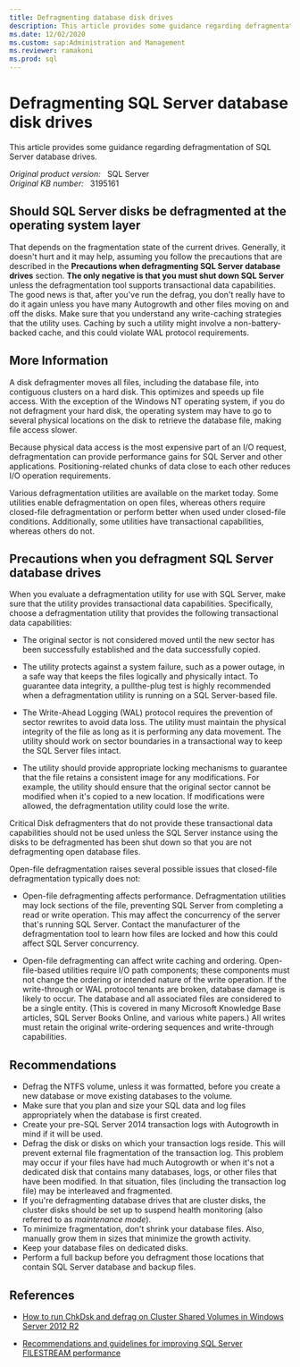 ```yaml
---
title: Defragmenting database disk drives
description: This article provides some guidance regarding defragmentation of SQL Server database drives.
ms.date: 12/02/2020
ms.custom: sap:Administration and Management
ms.reviewer: ramakoni
ms.prod: sql
---
```

# Defragmenting SQL Server database disk drives

This article provides some guidance regarding defragmentation of SQL Server database drives.

_Original product version:_ &nbsp; SQL Server  
_Original KB number:_ &nbsp; 3195161

## Should SQL Server disks be defragmented at the operating system layer

That depends on the fragmentation state of the current drives. Generally, it doesn't hurt and it may help, assuming you follow the precautions that are described in the **Precautions when defragmenting SQL Server database drives** section. **The only negative is that you must shut down SQL Server** unless the defragmentation tool supports transactional data capabilities. The good news is that, after you've run the defrag, you don't really have to do it again unless you have many Autogrowth and other files moving on and off the disks. Make sure that you understand any write-caching strategies that the utility uses. Caching by such a utility might involve a non-battery-backed cache, and this could violate WAL protocol requirements.

## More Information

A disk defragmenter moves all files, including the database file, into contiguous clusters on a hard disk. This optimizes and speeds up file access. With the exception of the Windows NT operating system, if you do not defragment your hard disk, the operating system may have to go to several physical locations on the disk to retrieve the database file, making file access slower.

Because physical data access is the most expensive part of an I/O request, defragmentation can provide performance gains for SQL Server and other applications. Positioning-related chunks of data close to each other reduces I/O operation requirements.

Various defragmentation utilities are available on the market today. Some utilities enable defragmentation on open files, whereas others require closed-file defragmentation or perform better when used under closed-file conditions. Additionally, some utilities have transactional capabilities, whereas others do not.

## Precautions when you defragment SQL Server database drives

When you evaluate a defragmentation utility for use with SQL Server, make sure that the utility provides transactional data capabilities. Specifically, choose a defragmentation utility that provides the following transactional data capabilities:

- The original sector is not considered moved until the new sector has been successfully established and the data successfully copied.

- The utility protects against a system failure, such as a power outage, in a safe way that keeps the files logically and physically intact. To guarantee data integrity, a pullthe-plug test is highly recommended when a defragmentation utility is running on a SQL Server-based file.

- The Write-Ahead Logging (WAL) protocol requires the prevention of sector rewrites to avoid data loss. The utility must maintain the physical integrity of the file as long as it is performing any data movement. The utility should work on sector boundaries in a transactional way to keep the SQL Server files intact.

- The utility should provide appropriate locking mechanisms to guarantee that the file retains a consistent image for any modifications. For example, the utility should ensure that the original sector cannot be modified when it's copied to a new location. If modifications were allowed, the defragmentation utility could lose the write.

Critical Disk defragmenters that do not provide these transactional data capabilities should not be used unless the SQL Server instance using the disks to be defragmented has been shut down so that you are not defragmenting open database files.

Open-file defragmentation raises several possible issues that closed-file defragmentation typically does not:

- Open-file defragmenting affects performance. Defragmentation utilities may lock sections of the file, preventing SQL Server from completing a read or write operation. This may affect the concurrency of the server that's running SQL Server. Contact the manufacturer of the defragmentation tool to learn how files are locked and how this could affect SQL Server concurrency.

- Open-file defragmenting can affect write caching and ordering. Open-file-based utilities require I/O path components; these components must not change the ordering or intended nature of the write operation. If the write-through or WAL protocol tenants are broken, database damage is likely to occur. The database and all associated files are considered to be a single entity. (This is covered in many Microsoft Knowledge Base articles, SQL Server Books Online, and various white papers.) All writes must retain the original write-ordering sequences and write-through capabilities.

## Recommendations

- Defrag the NTFS volume, unless it was formatted, before you create a new database or move existing databases to the volume.
- Make sure that you plan and size your SQL data and log files appropriately when the database is first created.
- Create your pre-SQL Server 2014 transaction logs with Autogrowth in mind if it will be used.
- Defrag the disk or disks on which your transaction logs reside. This will prevent external file fragmentation of the transaction log. This problem may occur if your files have had much Autogrowth or when it's not a dedicated disk that contains many databases, logs, or other files that have been modified. In that situation, files (including the transaction log file) may be interleaved and fragmented.
- If you're defragmenting database drives that are cluster disks, the cluster disks should be set up to suspend health monitoring (also referred to as *maintenance mode*).
- To minimize fragmentation, don't shrink your database files. Also, manually grow them in sizes that minimize the growth activity.
- Keep your database files on dedicated disks.
- Perform a full backup before you defragment those locations that contain SQL Server database and backup files.

## References

- [How to run ChkDsk and defrag on Cluster Shared Volumes in Windows Server 2012 R2](https://techcommunity.microsoft.com/t5/failover-clustering/how-to-run-chkdsk-and-defrag-on-cluster-shared-volumes-in/ba-p/371905)

- [Recommendations and guidelines for improving SQL Server FILESTREAM performance](https://support.microsoft.com/help/2160002)

